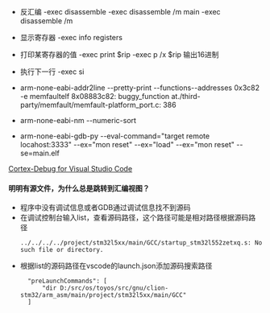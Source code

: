 * 反汇编
-exec disassemble 
-exec disassemble /m main
-exec disassemble /m

* 显示寄存器
-exec info registers

* 打印某寄存器的值
-exec print $rip
-exec p /x $rip 输出16进制

* 执行下一行
-exec si

* arm-none-eabi-addr2line --pretty-print --functions--addresses 0x3c82 -e memfaultelf
8x08883c82: buggy_function at./third-party/memfault/memfault-platform_port.c: 386

* arm-none-eabi-nm --numeric-sort <elf>

* arm-none-eabi-gdb-py --eval-command="target remote locahost:3333" --ex="mon reset" --ex="load" --ex="mon reset" --se=main.elf

[Cortex-Debug for Visual Studio Code](https://lonesometraveler.github.io/2020/03/27/debug.html)

#### 明明有源文件，为什么总是跳转到汇编视图？
* 程序中没有调试信息或者GDB通过调试信息找不到源码
* 在调试控制台输入list，查看源码路径，这个路径可能是相对路径根据源码路径
  ```
  ../../../../project/stm32l5xx/main/GCC/startup_stm32l552zetxq.s: No such file or directory.
  ```
* 根据list的源码路径在vscode的launch.json添加源码搜索路径
  ```
    "preLaunchCommands": [
        "dir D:/src/os/toyos/src/gnu/clion-stm32/arm_asm/main/project/stm32l5xx/main/GCC"
    ]
  ```